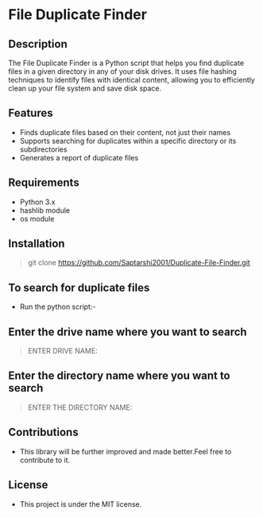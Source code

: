 # File Duplicate Finder

## Description
The File Duplicate Finder is a Python script that helps you find duplicate files in a given directory in any of your disk drives. It uses file hashing techniques to identify files with identical content, allowing you to efficiently clean up your file system and save disk space.

## Features
- Finds duplicate files based on their content, not just their names
- Supports searching for duplicates within a specific directory or its subdirectories
- Generates a report of duplicate files
  
## Requirements
- Python 3.x
- hashlib module
- os module

## Installation
 >  git clone <span style="color:black">https://github.com/Saptarshi2001/Duplicate-File-Finder.git</span>

## To search for duplicate files
- Run the python script:-
## Enter the drive name where you want to search
 > ENTER DRIVE NAME:
## Enter the directory name where you want to search
 > ENTER THE DIRECTORY NAME:
 
## Contributions
 - This library will be further improved and made better.Feel free to contribute to it.
   
## License
 - This project is under the MIT license.
 
  

